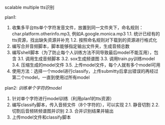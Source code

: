 scalable multiple tts识别

plan1:

1. 收集多平台tts单个字符发音文件，放置到同一文件夹下，命名规则：char.platform.otherinfo.mp3, 例如A.google.monica.mp3
  1.1. 统计已经有的tts资源，找出缺失资源并补充
  1.2. 按照命名规则对下载到的资源进行格式化
2. 编写合并音频脚本，脚本能够指定输出文件夹，生成音频总数
3. 编写shell脚本（为了防止每个人训练方法不同导致最后model不能互用），包含
  3.1. 调用生成音频脚本
  3.2. sox生成频谱图
  3.3. 调用train.py训练model
  3.4. 压缩生成的model文件
  3.5. 上传model文件，每个人就有多个model可用
4. 使用方法：选择一个model进行classify，上传submitty后拿出错误的再经过第二个model，一直到使用过所有model


plan2: *训练单个字符的model*


1. 针对单个字符进行model训练（利用plan1的tts资源）
2. 编写classify脚本，传入音频文件（8个字符的），可以实现
  2.1. 静音切割
  2.2. 切割后音频转频谱图并识别
  2.3. 合并识别结果并输出
3. 上传model文件和classify脚本
